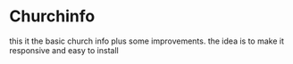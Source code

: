 Churchinfo
==========

this it the basic church info plus some improvements. the idea is to make it responsive and easy to install

